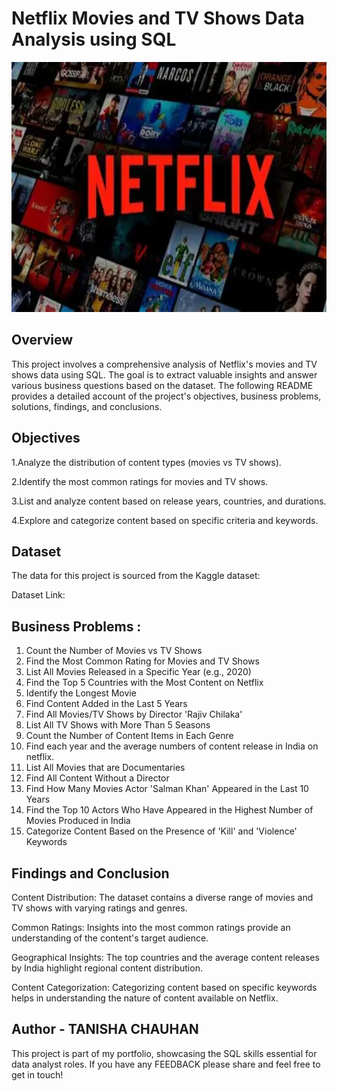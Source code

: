 # Netflix Movies and TV Shows Data Analysis using SQL

<img src="https://github.com/TANISHACHAUHAN18173/NETFLIX_SQL_PROJECT/blob/main/NETFLIX_LOGO.webp" alt="Netflix Dashboard" width="800" height="400">

 ## Overview
 This project involves a comprehensive analysis of Netflix's movies and TV shows data using SQL. The goal is to extract valuable insights and answer various business questions based on the dataset. The following README provides a detailed account of the project's objectives, business problems, solutions, findings, and conclusions.


 ## Objectives
1.Analyze the distribution of content types (movies vs TV shows).

2.Identify the most common ratings for movies and TV shows.

3.List and analyze content based on release years, countries, and durations.

4.Explore and categorize content based on specific criteria and keywords.

## Dataset
The data for this project is sourced from the Kaggle dataset:

Dataset Link: 

## Business Problems :
1. Count the Number of Movies vs TV Shows
2.  Find the Most Common Rating for Movies and TV Shows
3.  List All Movies Released in a Specific Year (e.g., 2020)
4.  Find the Top 5 Countries with the Most Content on Netflix
5.  Identify the Longest Movie
6.  Find Content Added in the Last 5 Years
7.  Find All Movies/TV Shows by Director 'Rajiv Chilaka'
8.  List All TV Shows with More Than 5 Seasons
9.  Count the Number of Content Items in Each Genre
10. Find each year and the average numbers of content release in India on netflix.
11. List All Movies that are Documentaries
12. Find All Content Without a Director
13. Find How Many Movies Actor 'Salman Khan' Appeared in the Last 10 Years
14. Find the Top 10 Actors Who Have Appeared in the Highest Number of Movies Produced in India
15.  Categorize Content Based on the Presence of 'Kill' and 'Violence' Keywords

## Findings and Conclusion
Content Distribution: The dataset contains a diverse range of movies and TV shows with varying ratings and genres.

Common Ratings: Insights into the most common ratings provide an understanding of the content's target audience.

Geographical Insights: The top countries and the average content releases by India highlight regional content distribution.

Content Categorization: Categorizing content based on specific keywords helps in understanding the nature of content available on Netflix.

## Author - TANISHA CHAUHAN
This project is part of my portfolio, showcasing the SQL skills essential for data analyst roles. If you have any FEEDBACK please share and feel free to get in touch!


   








 


